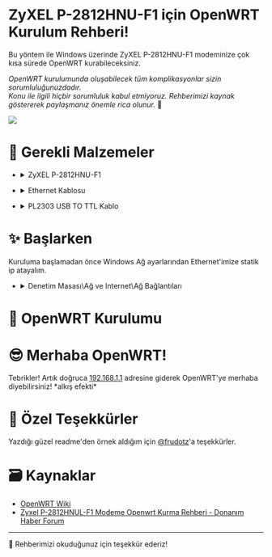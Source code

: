 # ZyXEL P-2812HNU-F1 için OpenWRT Kurulum Rehberi!
Bu yöntem ile Windows üzerinde ZyXEL P-2812HNU-F1 modeminize çok kısa sürede OpenWRT kurabileceksiniz.  

*OpenWRT kurulumunda oluşabilecek tüm komplikasyonlar sizin sorumluluğunuzdadır.*  
*Konu ile ilgili hiçbir sorumluluk kabul etmiyoruz. Rehberimizi kaynak göstererek paylaşmanız önemle rica olunur.* 🙏

<p align="left">
  <a href=""><img src="https://img.shields.io/badge/Youtube-Kurulum Video Rehberi-blue?logo=youtube&logoColor=white"/></a>
</p>
  
# 🧰 Gerekli Malzemeler
- <details>
  <summary>ZyXEL P-2812HNU-F1</summary>

  ![p2812](https://github.com/yucellmustafa/openwrt-zyxel-p2812hnu-f1/assets/49123562/0931a4ed-dd4c-4f5b-9109-5bc66cb36a4e)

</details>

- <details>
  <summary>Ethernet Kablosu</summary>

  ![ethernet-kablosu](https://github.com/yucellmustafa/openwrt-zyxel-p2812hnu-f1/assets/49123562/460a8350-1cfc-4860-9db7-bfbdddb72b97)

</details>

- <details>
  <summary>PL2303 USB TO TTL Kablo</summary>

  ![PL2303](https://github.com/yucellmustafa/openwrt-zyxel-p2812hnu-f1/assets/49123562/0bdf35a7-1b48-43cd-be08-568e10f4cb1b)

</details>

# ✨ Başlarken
Kuruluma başlamadan önce Windows Ağ ayarlarından Ethernet'imize statik ip atayalım. 

- <details>
  <summary>Denetim Masası\Ağ ve Internet\Ağ Bağlantıları</summary>

  ![ethernet-settings](https://github.com/yucellmustafa/openwrt-zyxel-p2812hnu-f1/assets/49123562/e97236c7-922c-4dc0-847c-ebe92348f898)

</details>

# 🚀 OpenWRT Kurulumu

# 😎 Merhaba OpenWRT!
Tebrikler! Artık doğruca [192.168.1.1](http://192.168.1.1/) adresine giderek OpenWRT'ye merhaba diyebilirsiniz! \*alkış efekti\*  

# 💖 Özel Teşekkürler
Yazdığı güzel readme'den örnek aldığım için [@frudotz](https://github.com/frudotz)'a teşekkürler.  

# 🗃️ Kaynaklar
- [OpenWRT Wiki](https://openwrt.org/toh/zyxel/p-2812hnu-f1)
- [Zyxel P-2812HNUL-F1 Modeme Openwrt Kurma Rehberi - Donanım Haber Forum](https://forum.donanimhaber.com/zyxel-p-2812hnul-f1-modeme-openwrt-kurma-rehberi--134393534)

-----------
🎀 Rehberimizi okuduğunuz için teşekkür ederiz!  